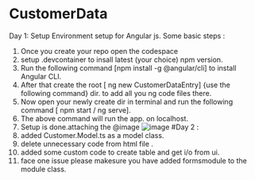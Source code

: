 # CustomerData
Day 1: Setup Environment setup for Angular js. 
Some basic steps : 
1. Once you create your repo open the codespace
2. setup .devcontainer to  insall latest (your choice) npm version.
3. Run the following command [npm install -g @angular/cli] to install Angular CLI.
4. After that create the root [ ng new CustomerDataEntry] {use the following command} dir. to add all you ng code files there.
5. Now open your newly create dir in terminal and run the following command [ npm start / ng serve].
6. The above command will run the app. on localhost.
7. Setup is done.attaching the @image ![image](https://github.com/JPThakur361/CustomerData/assets/22912527/343a9f22-6134-42d3-95c5-949d5bcc19fd)
#Day 2 :
1. added Customer.Model.ts as a model class.
2. delete unnecessary code from html file .
3. added some custom code to create table and get i/o from ui.
4. face one issue please makesure you have added formsmodule to the module class.
   
   
    
